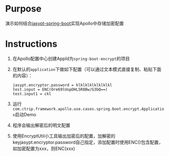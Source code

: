 # Purpose

演示如何结合[jasypt-spring-boot](https://github.com/ulisesbocchio/jasypt-spring-boot)实现Apollo中存储加密配置

# Instructions 

1. 在Apollo配置中心创建AppId为`spring-boot-encrypt`的项目
2. 在默认的`application`下做如下配置（可以通过文本模式直接复制、粘贴下面的内容）：

    ```properties
    jasypt.encryptor.password = klklklklklklklkl
    test.input = ENC(Ore69lUopDHL5R8Bw/G3bQ==)
    test.input1 = ckl
    ```
3. 运行`com.ctrip.framework.apollo.use.cases.spring.boot.encrypt.Application`启动Demo
4. 程序会输出解密后的明文配置
5. 使用EncryptUtil小工具输出加密后的配置，加解密的keyjasypt.encryptor.password自己指定，添加配置时使用ENC()包含配置，如加密配置为xxx，则ENC(xxx)   
